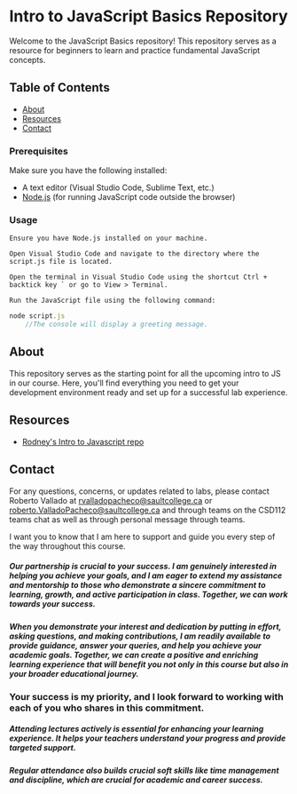 # Intro to JavaScript Basics Repository

Welcome to the JavaScript Basics repository! This repository serves as a resource for beginners to learn and practice fundamental JavaScript concepts.


## Table of Contents

- [About](#about)
- [Resources](#resources)
- [Contact](#contact)

### Prerequisites

Make sure you have the following installed:

- A text editor (Visual Studio Code, Sublime Text, etc.)
- [Node.js](https://nodejs.org/) (for running JavaScript code outside the browser)

### Usage
    Ensure you have Node.js installed on your machine.

    Open Visual Studio Code and navigate to the directory where the script.js file is located.

    Open the terminal in Visual Studio Code using the shortcut Ctrl + backtick key ` or go to View > Terminal.

    Run the JavaScript file using the following command:

```javascript
node script.js
    //The console will display a greeting message.
```

## About

This repository serves as the starting point for all the upcoming intro to JS in our course. Here, you'll find everything you need to get your development environment ready and set up for a successful lab experience.

## Resources

- [Rodney's Intro to Javascript repo](https://github.com/rmartin-sc/js-basics)

## Contact

For any questions, concerns, or updates related to labs, please contact Roberto Vallado at rvalladopacheco@saultcollege.ca or roberto.ValladoPacheco@saultcollege.ca and through teams on the CSD112 teams chat as well as through personal message through teams.

I want you to know that I am here to support and guide you every step of the way throughout this course. 

#####  Our partnership is crucial to your success. I am genuinely interested in helping you achieve your goals, and I am eager to extend my assistance and mentorship to those who demonstrate a sincere commitment to learning, growth, and active participation in class. Together, we can work towards your success.

#####  When you demonstrate your interest and dedication by putting in effort, asking questions, and making contributions, I am readily available to provide guidance, answer your queries, and help you achieve your academic goals. Together, we can create a positive and enriching learning experience that will benefit you not only in this course but also in your broader educational journey. 

### Your success is my priority, and I look forward to working with each of you who shares in this commitment.

#####  Attending lectures actively is essential for enhancing your learning experience. It helps your teachers understand your progress and provide targeted support. 

##### Regular attendance also builds crucial soft skills like time management and discipline, which are crucial for academic and career success.
